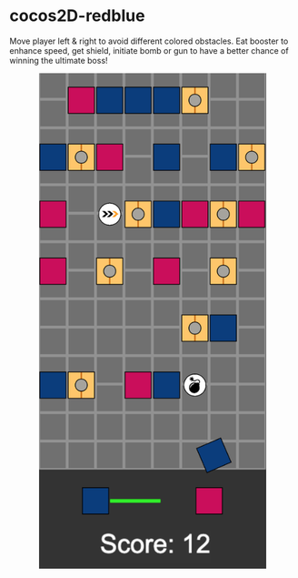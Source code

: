 # cocos2D-redblue
Move player left &amp; right to avoid different colored obstacles. Eat booster to enhance speed, get shield, initiate bomb or gun to have a better chance of winning the ultimate boss!

<p align="center">
  <img src="https://github.com/ngol0/cocos2D-redblue/blob/main/cover-image.png" width="400" title="hover text">
</p>
